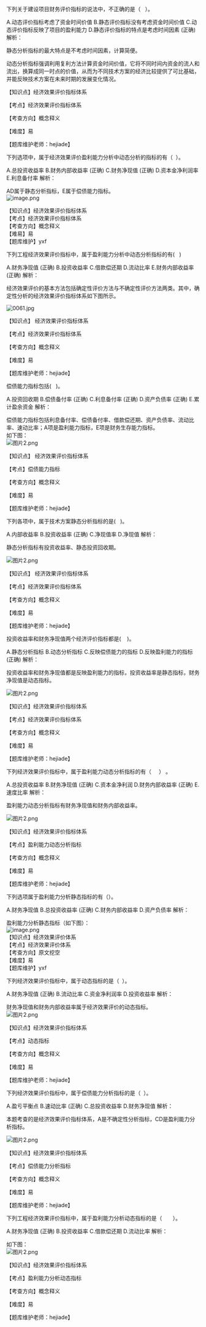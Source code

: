 <p>下列关于建设项目财务评价指标的说法中，不正确的是（ &nbsp; ）。</p>
A.动态评价指标考虑了资金时间价值
B.静态评价指标没有考虑资金时间价值
C.动态评价指标反映了项目的盈利能力
D.静态评价指标的特点是考虑时间因素  (正确)
解析：<p>静态分析指标的最大特点是不考虑时间因素，计算简便。</p><p>动态分析指标强调利用复利方法计算资金时间价值，它将不同时间内资金的流人和流出，换算成同一时点的价值，从而为不同技术方案的经济比较提供了可比基础，并能反映技术方案在未来时期的发展变化情况。</p><p>【知识点】经济效果评价指标体系</p><p>【考点】经济效果评价指标体系</p><p>【考查方向】概念释义</p><p>【难度】易</p><p>【题库维护老师：hejiade】</p>
<p>下列选项中，属于经济效果评价盈利能力分析中动态分析的指标的有（ &nbsp;）。</p>
A.总投资收益率
B.财务内部收益率  (正确)
C.财务净现值  (正确)
D.资本金净利润率
E.利息备付率
解析：<p>AD属于静态分析指标，E属于偿债能力指标。<br/><img src="../1Z101022经济效果评价指标体系_images/6379401591400261903958369.png" alt="image.png"/><br/></p><p>【知识点】经济效果评价指标体系<br/>【考点】经济效果评价指标体系<br/>【考查方向】概念释义<br/>【难易】易<br/>【题库维护】yxf</p>
<p>下列工程经济效果评价指标中，属于盈利能力分析中动态分析指标的有( &nbsp; )</p>
A.财务净现值  (正确)
B.投资收益率
C.借款偿还期
D.流动比率
E.财务内部收益率  (正确)
解析：<p>经济效果评价的基本方法包括确定性评价方法与不确定性评价方法两类。其中，确定性分析的经济效果评价指标体系如下图所示。</p><p><img src="../1Z101022经济效果评价指标体系_images/2203262e-3d97-4e38-9d23-c37e0cffb956.jpg" title="0061.jpg"/></p><p>【知识点】 经济效果评价指标体系</p><p>【考点】经济效果评价指标体系</p><p>【考查方向】概念释义</p><p>【难度】易</p><p>【题库维护老师：hejiade】</p>
<p>偿债能力指标包括( &nbsp; )。</p>
A.投资回收期
B.偿债备付率  (正确)
C.利息备付率  (正确)
D.资产负债率  (正确)
E.累计盈余资金
解析：<p>偿债能力指标包括利息备付率、偿债备付率、借款偿还期、资产负债率、流动比率、速动比率；A项是盈利能力指标，E项是财务生存能力指标。<br/>如下图：<br/><img src="../1Z101022经济效果评价指标体系_images/6377448951798613236534451.png" title="图片2.png" data-catchresult="img_catchSuccess"/></p><p>【知识点】 经济效果评价指标体系</p><p>【考点】偿债能力指标</p><p>【考查方向】概念释义</p><p>【难度】易</p><p>【题库维护老师：hejiade】</p>
<p>下列各项中，属于技术方案静态分析指标的是( &nbsp; )。</p>
A.内部收益率
B.投资收益率  (正确)
C.净现值率
D.净现值
解析：<p>静态分析指标有投资收益率、静态投资回收期。<br/></p><p><img src="../1Z101022经济效果评价指标体系_images/97c187fa-01cf-41b5-ae35-94a16febc21c.png" title="图片2.png"/><br/></p><p>【知识点】 经济效果评价指标体系</p><p>【考点】经济效果评价指标体系</p><p>【考查方向】概念释义</p><p>【难度】易</p><p>【题库维护老师：hejiade】</p>
<p>投资收益率和财务净现值两个经济评价指标都是( &nbsp; &nbsp;)。</p>
A.静态分析指标
B.动态分析指标
C.反映偿债能力的指标
D.反映盈利能力的指标  (正确)
解析：<p>    投资收益率和财务净现值都是反映盈利能力的指标，投资收益率是静态指标，财务净现值是动态指标。</p><p>    <img src="../1Z101022经济效果评价指标体系_images/97c187fa-01cf-41b5-ae35-94a16febc21c.png" title="图片2.png"/></p><p>    【知识点】经济效果评价指标体系</p><p>    【考点】经济效果评价指标体系</p><p>    【考查方向】概念释义</p><p>    【难度】易</p><p>    【题库维护老师：hejiade】</p>
<p>下列经济效果评价指标中，属于盈利能力动态分析指标的有（ &nbsp; &nbsp; ） 。</p>
A.总投资收益率
B.财务净现值  (正确)
C.资本金净利润
D.财务内部收益率  (正确)
E.速度比率
解析：<p>盈利能力动态分析指标有财务净现值和财务内部收益率。</p><p><img src="../1Z101022经济效果评价指标体系_images/6377455466930570149623810.png" title="图片2.png" data-catchresult="img_catchSuccess"/></p><p>【知识点】经济效果评价指标体系</p><p>【考点】盈利能力动态分析指标</p><p>【考查方向】概念释义</p><p>【难度】易</p><p>【题库维护老师：hejiade】</p>
<p>下列选项属于盈利能力分析静态指标的有（）。</p>
A.财务净现值
B.总投资收益率  (正确)
C.财务内部收益率
D.资产负债率
解析：<p>盈利能力分析静态指标（如下图）：<br/><img src="../1Z101022经济效果评价指标体系_images/6379399710695148841893104.png" alt="image.png"/><br/>【知识点】经济效果评价体系<br/>【考点】经济效果评价体系<br/>【考查方向】原文挖空<br/>【难度】易<br/>【题库维护】yxf</p>
<p>下列经济效果评价指标中，属于动态指标的是（ &nbsp;）。</p>
A.财务净现值  (正确)
B.流动比率
C.资金净利润率
D.投资收益率
解析：<p>财务净现值和财务内部收益率属于经济效果评价的动态指标。 &nbsp; &nbsp;<br/> <img src="../1Z101022经济效果评价指标体系_images/6377448394261171894594954.png" title="图片2.png" data-catchresult="img_catchSuccess"/><br/></p><p>【知识点】经济效果评价指标体系</p><p>【考点】动态指标</p><p>【考查方向】概念释义</p><p>【难度】易</p><p>【题库维护老师：hejiade】</p>
<p>下列经济效果评价指标中，属于偿债能力分析指标的是（ &nbsp;）。</p>
A.盈亏平衡点
B.速动比率  (正确)
C.总投资收益率
D.财务净现值
解析：<p>    本题考查的是经济效果评价指标体系，A是不确定性分析指标，CD是盈利能力分析指标。</p><p>    <img src="../1Z101022经济效果评价指标体系_images/6377448712755140738731138.png" title="图片2.png" data-catchresult="img_catchSuccess"/></p><p>    【知识点】经济效果评价指标体系</p><p>    【考点】偿债能力分析指标</p><p>    【考查方向】概念释义</p><p>    【难度】易</p><p>    【题库维护老师：hejiade】</p>
<p>下列工程经济效果评价指标中，属于盈利能力分析动态指标的是（　　）。</p>
A.财务净现值  (正确)
B.投资收益率
C.借款偿还期
D.流动比率
解析：<p>如下图：<br/><img src="../1Z101022经济效果评价指标体系_images/6377448922185019432347039.png" title="图片2.png" data-catchresult="img_catchSuccess"/></p><p>【知识点】经济效果评价指标体系</p><p>【考点】盈利能力分析动态指标</p><p>【考查方向】概念释义</p><p>【难度】易</p><p>【题库维护老师：hejiade】</p>
